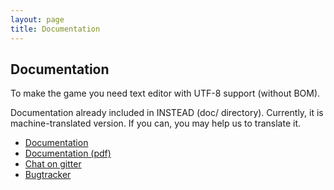 ```yaml
---
layout: page
title: Documentation
---
```

## Documentation

To make the game you need text editor with UTF-8 support (without BOM).

Documentation already included in INSTEAD (doc/ directory). Currently, it is 
machine-translated version. If you can, you may help us to translate it.

* [Documentation](https://github.com/instead-hub/instead/blob/master/doc/stead3-en.md)
* [Documentation (pdf)](https://github.com/instead-hub/instead/releases/download/3.3.3/stead3-en.pdf)
* [Chat on gitter](https://gitter.im/instead-hub/instead)
* [Bugtracker](https://github.com/instead-hub/instead/issues)

